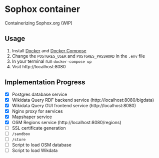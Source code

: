 # Sophox container

Containerizing Sophox.org (WIP)

## Usage

1.  Install [Docker](https://www.docker.com/community-edition) and [Docker Compose](https://docs.docker.com/compose/install/)
2.  Change the `POSTGRES_USER` and `POSTGRES_PASSWORD` in the `.env` file
3.  In your terminal run `docker-compose up`
4.  Visit http://localhost:8080

## Implementation Progress

- [x] Postgres database service
- [x] Wikidata Query RDF backend service (http://localhost:8080/bigdata)
- [x] Wikidata Query GUI frontend service (http://localhost:8080)
- [x] Nginx proxy for services
- [x] Mapshaper service
- [x] OSM Regions service (http://localhost:8080/regions)
- [ ] SSL certificate generation
- [ ] `/sandbox`
- [ ] `/store`
- [ ] Script to load OSM database
- [ ] Script to load Wikdata
